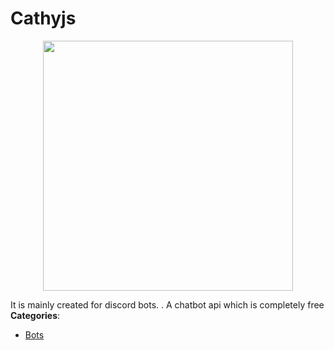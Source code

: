 # Cathyjs

<p align="center">
    <img width="400" src="https://raw.githubusercontent.com/awesome-apis/awesome-apis/apis/cathyjs/logo_256x256.png" />
</p>


It is mainly created for discord bots. . A chatbot api which is completely free
**Categories**:

- [Bots](https://github/awesome-apis/awesome-apis#bots)



